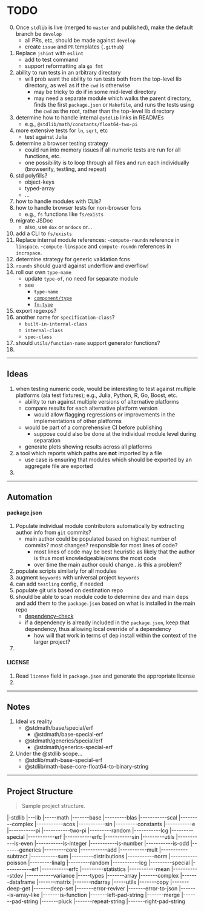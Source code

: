 TODO
====

0. Once `stdlib` is live (merged to `master` and published), make the default branch be `develop`
    -   all PRs, etc, should be made against `develop`
    -   create `issue` and `PR` templates (`.github`)
1. Replace `jshint` with `eslint`
    -   add to test command
    -   support reformatting ala `go fmt`
2. ability to run tests in an arbitrary directory
    -   will prob want the ability to run tests both from the top-level lib directory, as well as if the `cwd` is otherwise
        -   may be tricky to do if in some mid-level directory
        -   may need a separate module which walks the parent directory, finds the first `package.json` or `Makefile`, and runs the tests using the `cwd` as the root, rather than the top-level lib directory
3. determine how to handle internal `@stdlib` links in READMEs
    -   e.g., `@stdlib/math/constants/float64-two-pi`
4. more extensive tests for `ln`, `sqrt`, etc
    -   test against Julia
5. determine a browser testing strategy
    -   could run into memory issues if all numeric tests are run for all functions, etc.
    -   one possibility is to loop through all files and run each individually (browserify, testling, and repeat)
6. std polyfills?
    -   object-keys
    -   typed-array
    -   ...
7. how to handle modules with CLIs?
8. how to handle browser tests for non-browser fcns
    -   e.g., `fs` functions like `fs/exists`
9. migrate JSDoc
    -   also, use `dox` or `mrdocs` or...
10. add a CLI to `fs/exists`
11. Replace internal module references:
	-`compute-roundn` reference in `linspace`.
	-`compute-linspace` and `compute-roundn` references in `incrspace`.
12. determine strategy for generic validation fcns
13. `roundn` should guard against underflow and overflow!
14. roll our own `type-name`
    -   update `type-of`, no need for separate module
    -   see
        - `type-name`
        - [`component/type`](https://github.com/component/type/blob/master/index.js)
        - [`fn-type`](https://github.com/Kikobeats/fn-type)
15. export regexps?
16. another name for `specification-class`?
    -   `built-in-internal-class`
    -   `internal-class`
    -   `spec-class`
17. should `utils/function-name` support generator functions?
18. 


---
## Ideas

1. when testing numeric code, would be interesting to test against multiple platforms (ala test fixtures); e.g., Julia, Python, R, Go, Boost, etc.
    -   ability to run against multiple versions of alternative platforms
    -   compare results for each alternative platform version
        -   would allow flagging regressions or improvements in the implementations of other platforms
    -   would be part of a comprehensive CI before publishing
        -   suppose could also be done at the individual module level during separation
    -   generate plots showing results across all platforms
2. a tool which reports which paths are __not__ imported by a file
    -   use case is ensuring that modules which should be exported by an aggregate file are exported
3. 


---
## Automation

#### package.json

1. Populate individual module contributors automatically by extracting author info from `git` commits?
    -   main author could be populated based on highest number of commits? most changes? responsible for most lines of code?
        -   most lines of code may be best heuristic as likely that the author is thus most knowledgeable/owns the most code
        -   over time the main author could change...is this a problem?
2. populate scripts similarly for all modules
3. augment `keywords` with universal project `keywords`
4. can add `testling` config, if needed
5. populate git urls based on destination repo
6. should be able to scan module code to determine dev and main deps and add them to the `package.json` based on what is installed in the main repo
    -   [dependency-check](https://github.com/maxogden/dependency-check)
    -   if a dependency is already included in the `package.json`, keep that dependency, thus allowing local override of a dependency
        -   how will that work in terms of dep install within the context of the larger project?
7.


#### LICENSE

1. Read `license` field in `package.json` and generate the appropriate license
2.



---
## Notes

1. Ideal vs reality
    - @stdmath/base/special/erf
        -   @stdmath/base-special-erf
    - @stdmath/generics/special/erf
        -   @stdmath/generics-special-erf
2. Under the @stdlib scope...
    -   @stdlib/math-base-special-erf
    -   @stdlib/math-base-core-float64-to-binary-string


---
## Project Structure
> Sample project structure.

|-stdlib
|---lib
|-----math
|-------base
|---------blas
|-----------scal
|---------complex
|-----------acos
|-----------sin
|---------constants
|-----------e
|-----------pi
|-----------two-pi
|---------random
|-----------lcg
|---------special
|-----------erf
|-----------erfc
|-----------sin
|---------utils
|-----------is-even
|-----------is-integer
|-----------is-number
|-----------is-odd
|-------generics
|---------core
|-----------add
|-----------mult
|-----------subtract
|-----------sum
|---------distributions
|-----------norm
|-----------poisson
|---------linalg
|---------random
|-----------lcg
|---------special
|-----------erf
|-----------erfc
|---------statistics
|-----------mean
|-----------stdev
|-----------variance
|-----types
|-------array
|-------complex
|-------dataframe
|-------matrix
|-------ndarray
|-----utils
|-------copy
|-------deep-get
|-------deep-set
|-------error-reviver
|-------error-to-json
|-------is-array-like
|-------is-function
|-------left-pad-string
|-------merge
|-------pad-string
|-------pluck
|-------repeat-string
|-------right-pad-string
